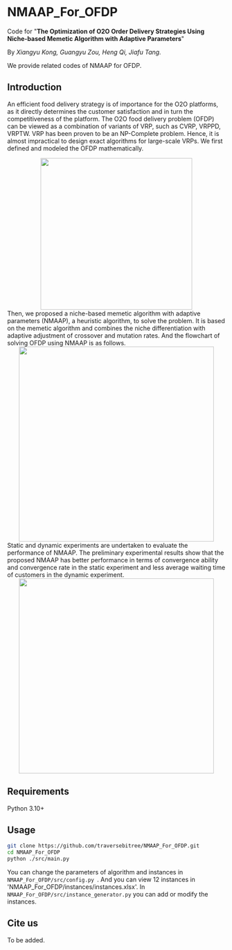 # NMAAP_For_OFDP
Code for "**The Optimization of O2O Order Delivery Strategies Using Niche-based Memetic Algorithm with Adaptive Parameters**"

By *Xiangyu Kong, Guangyu Zou, Heng Qi, Jiafu Tang.*

We provide related codes of NMAAP for OFDP.

## Introduction
An efficient food delivery strategy is of importance for the O2O platforms, as it directly determines the customer satisfaction and in turn the competitiveness of the platform. The O2O food delivery problem (OFDP) can be viewed as a combination of variants of VRP, such as CVRP, VRPPD, VRPTW. VRP has been proven to be an NP-Complete problem. Hence, it is almost impractical to design exact algorithms for large-scale VRPs. We first defined and modeled the OFDP mathematically.
<div align="center">
<img src="https://user-images.githubusercontent.com/30373236/156862329-6bdfad89-191e-44f3-8e82-611b6852f65e.png" height="350"/>
</div>
Then, we proposed a niche-based memetic algorithm with adaptive parameters (NMAAP), a heuristic algorithm, to solve the problem. It is based on the memetic algorithm and combines the niche differentiation with adaptive adjustment of crossover and mutation rates. And the flowchart of solving OFDP using NMAAP is as follows.
<div align="center">
<img src="https://user-images.githubusercontent.com/30373236/156862383-70c49382-973f-4e7c-be03-5be18f98aa67.png" height="450"/>
</div>
Static and dynamic experiments are undertaken to evaluate the performance of NMAAP. The preliminary experimental results show that the proposed NMAAP has better performance
in terms of convergence ability and convergence rate in the static experiment and less average waiting time of customers in the dynamic experiment.
<div align="center">
<img src="https://user-images.githubusercontent.com/30373236/156862717-32c92fbf-fbb6-4227-8330-da79b8dc8411.png" height="450"/>
</div>


## Requirements
Python 3.10+

## Usage
```sh
git clone https://github.com/traversebitree/NMAAP_For_OFDP.git
cd NMAAP_For_OFDP
python ./src/main.py
```
You can change the parameters of algorithm and instances in `NMAAP_For_OFDP/src/config.py `. And you can view 12 instances in 'NMAAP_For_OFDP/instances/instances.xlsx'. In `NMAAP_For_OFDP/src/instance_generator.py` you can add or modify the instances.

## Cite us
To be added.

